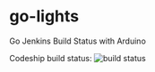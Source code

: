 # go-lights
Go Jenkins Build Status with Arduino

Codeship build status: ![build status](https://codeship.com/projects/723670d0-4cd4-0133-f11d-566112b803ab/status?branch=master)
